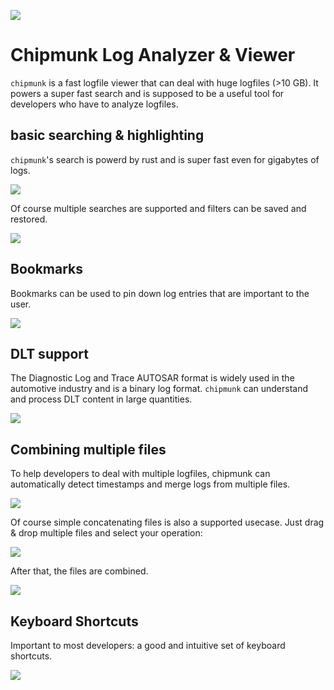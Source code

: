 [![](https://github.com/esrlabs/chipmunk/workflows/FullBuild/badge.svg)](https://github.com/esrlabs/chipmunk/actions)

# Chipmunk Log Analyzer & Viewer

`chipmunk` is a fast logfile viewer that can deal with huge logfiles (>10 GB). It powers a super
fast search and is supposed to be a useful tool for developers who have to analyze logfiles.

## basic searching & highlighting

`chipmunk`'s search is powerd by rust and is super fast even for gigabytes of logs.

![](https://raw.githubusercontent.com/esrlabs/chipmunk/master/docs/assets/search-highlights.png)

Of course multiple searches are supported and filters can be saved and restored.

![](https://raw.githubusercontent.com/esrlabs/chipmunk/master/docs/assets/multiple-filters.png)

## Bookmarks

Bookmarks can be used to pin down log entries that are important to the user.

![](https://raw.githubusercontent.com/esrlabs/chipmunk/master/docs/assets/bookmarks.png)

## DLT support

The Diagnostic Log and Trace AUTOSAR format is widely used in the automotive industry and is a
binary log format. `chipmunk` can understand and process DLT content in large quantities.

![](https://raw.githubusercontent.com/esrlabs/chipmunk/master/docs/assets/dlt-support.png)

## Combining multiple files

To help developers to deal with multiple logfiles, chipmunk can automatically detect timestamps and
merge logs from multiple files.

![](https://raw.githubusercontent.com/esrlabs/chipmunk/master/docs/assets/merging-timestamp-detection.png)

Of course simple concatenating files is also a supported usecase. Just drag & drop multiple files
and select your operation:

![](https://raw.githubusercontent.com/esrlabs/chipmunk/master/docs/assets/merge-or-concat.png)

After that, the files are combined.

![](https://raw.githubusercontent.com/esrlabs/chipmunk/master/docs/assets/merge-result.png)

## Keyboard Shortcuts

Important to most developers: a good and intuitive set of keyboard shortcuts.

![](https://raw.githubusercontent.com/esrlabs/chipmunk/master/docs/assets/shortcuts.png)

